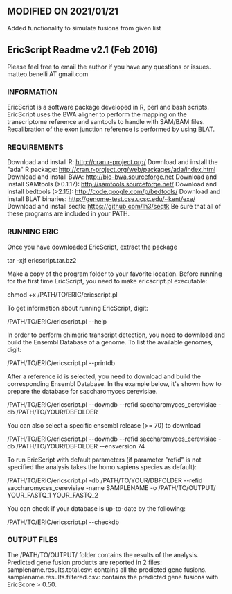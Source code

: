 ## MODIFIED ON 2021/01/21
Added functionality to simulate fusions from given list

## EricScript Readme v2.1 (Feb 2016)
Please feel free to email the author if you have any questions or issues.
matteo.benelli AT gmail.com

### INFORMATION
EricScript is a software package developed in R, perl and bash scripts.
EricScript uses the BWA aligner to perform the mapping on the transcriptome reference and samtools to handle with SAM/BAM files. Recalibration of the exon junction reference is performed by using BLAT.


### REQUIREMENTS
Download and install R: http://cran.r-project.org/
Download and install the "ada" R package: http://cran.r-project.org/web/packages/ada/index.html
Download and install BWA: http://bio-bwa.sourceforge.net
Download and install SAMtools (>0.1.17): http://samtools.sourceforge.net/
Download and install bedtools (>2.15): http://code.google.com/p/bedtools/
Download and install BLAT binaries: http://genome-test.cse.ucsc.edu/~kent/exe/
Download and install seqtk: https://github.com/lh3/seqtk
Be sure that all of these programs are included in your PATH.

### RUNNING ERIC

Once you have downloaded EricScript, extract the package

tar -xjf ericscript.tar.bz2

Make a copy of the program folder to your favorite location. Before running for the first time EricScript, you need to make ericscript.pl executable:

chmod +x /PATH/TO/ERIC/ericscript.pl

To get information about running EricScript, digit:

/PATH/TO/ERIC/ericscript.pl --help

In order to perform chimeric transcript detection, you need to download and build the Ensembl Database of a genome. To list the available genomes, digit:

/PATH/TO/ERIC/ericscript.pl --printdb

After a reference id is selected, you need to download and build the corresponding Ensembl Database. In the example below, it's shown how to prepare the database for saccharomyces cerevisiae.

/PATH/TO/ERIC/ericscript.pl --downdb --refid saccharomyces_cerevisiae -db /PATH/TO/YOUR/DBFOLDER

You can also select a specific ensembl release (>= 70) to download 

/PATH/TO/ERIC/ericscript.pl --downdb --refid saccharomyces_cerevisiae -db /PATH/TO/YOUR/DBFOLDER --ensversion 74

To run EricScript with default parameters (if parameter "refid" is not specified the analysis takes the homo sapiens species as default):

/PATH/TO/ERIC/ericscript.pl -db /PATH/TO/YOUR/DBFOLDER --refid saccharomyces_cerevisiae -name SAMPLENAME -o /PATH/TO/OUTPUT/ YOUR_FASTQ_1 YOUR_FASTQ_2 

You can check if your database is up-to-date by the following:

/PATH/TO/ERIC/ericscript.pl --checkdb

### OUTPUT FILES

The /PATH/TO/OUTPUT/ folder contains the results of the analysis. Predicted gene fusion products are reported in 2 files:
samplename.results.total.csv: contains all the predicted gene fusions.
samplename.results.filtered.csv: contains the predicted gene fusions with EricScore > 0.50.
